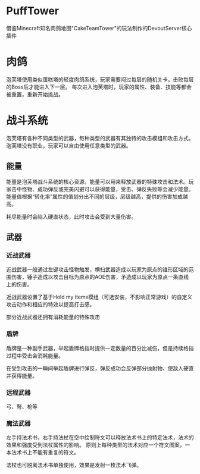 # PuffTower
借鉴Minecraft知名肉鸽地图"CakeTeamTower"的玩法制作的DevoutServer核心插件

# 肉鸽
泡芙塔使用类似蛋糕塔的轻度肉鸽系统，玩家需要闯过每层的随机关卡，击败每层的Boss后才能进入下一层。
每次进入泡芙塔时，玩家的属性、装备、技能等都会被重置，重新开始挑战。

# 战斗系统
泡芙塔有各种不同类型的武器，每种类型的武器有其独特的攻击模组和攻击方式。泡芙塔没有职业，玩家可以自由使用任意类型的武器。

## 能量
能量是泡芙塔战斗系统的核心资源，能量可以用来释放武器的特殊攻击和法术。玩家击中怪物、成功弹反或完美闪避可以获得能量，受击、弹反失败等会减少能量。
能量值根据“转化率”属性的值划分出不同的层级，层级越高，提供的伤害加成越高。

耗尽能量时会陷入硬直状态，此时攻击会受到大量伤害。

## 武器
### 近战武器
近战武器一般通过左键攻击怪物触发，横扫武器造成以玩家为原点的锥形区域的范围伤害，锤子造成以攻击目标为原点的AOE伤害，矛造成以玩家为原点一条直线上的伤害。

近战武器设置了基于Hold my items模组（可选安装，不影响正常游戏）的自定义攻击动作和相应的特效以提高打击感。

部分近战武器还拥有消耗能量的特殊攻击
### 盾牌
盾牌是一种副手武器，举起盾牌格挡时提供一定数量的百分比减伤，但是持续格挡过程中受击会消耗能量。

在受到攻击的一瞬间举起盾牌进行弹反，弹反成功会反弹部分抛射物、使敌人硬直并获得能量。

### 远程武器
弓、弩、枪等

### 魔法武器
左手持法术书，右手持法杖在空中绘制符文可以释放法术书上的特定法术，法术的效果和强度受到法杖属性的影响。
原则上每种类型的法术对应一个符文图案，一本法术书上不能有重复的符文。

法杖也可脱离法术书单独使用，效果是发射一枚法术飞弹。
